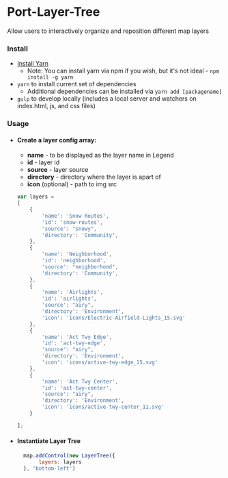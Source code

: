 # Port-Layer-Tree
Allow users to interactively organize and reposition different map layers


### Install
- [Install Yarn](https://yarnpkg.com/docs/install)
  - Note: You can install yarn via npm if you wish, but it's not ideal - `npm install -g yarn`
- `yarn` to install current set of dependencies
  - Additional dependencies can be installed via `yarn add [packagename]`
- `gulp` to develop locally (includes a local server and watchers on index.html, js, and css files)


### Usage
- #### Create a layer config array:
    - **name** - to be displayed as the layer name in Legend
    - **id** - layer id
    - **source** - layer source
    - **directory** - directory where the layer is apart of
    - **icon** (optional) - path to img src

     ```javascript
     var layers =
     [
         {
             'name': 'Snow Routes',
             'id': 'snow-routes',
             'source': "snowy",
             'directory': 'Community',
         },
         {
             'name': 'Neighborhood',
             'id': 'neighborhood',
             'source': "neighborhood",
             'directory': 'Community',
         },
         {
             'name': 'Airlights',
             'id': 'airlights',
             'source': "airy",
             'directory': 'Environment',
             'icon': 'icons/Electric-Airfield-Lights_15.svg'
         },
         {
             'name': 'Act Twy Edge',
             'id': 'act-twy-edge',
             'source': "airy",
             'directory': 'Environment',
             'icon': 'icons/active-twy-edge_15.svg'
         },
         {
             'name': 'Act Twy Center',
             'id': 'act-twy-center',
             'source': "airy",
             'directory': 'Environment',
             'icon': 'icons/active-twy-center_11.svg'
         }

     ];
     ```

- #### Instantiate Layer Tree
     ```javascript
       map.addControl(new LayerTree({
            layers: layers
       }, 'bottom-left')
    ```